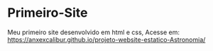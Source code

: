 # Primeiro-Site
Meu primeiro site desenvolvido em html e css,
Acesse em: https://anxexcalibur.github.io/projeto-website-estatico-Astronomia/
